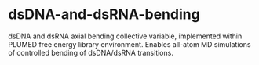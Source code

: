 # dsDNA-and-dsRNA-bending
dsDNA and dsRNA axial bending collective variable, implemented within PLUMED free energy library environment. Enables all-atom MD simulations of controlled bending of dsDNA/dsRNA transitions.

